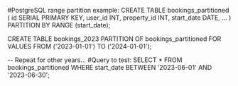#PostgreSQL range partition example:
CREATE TABLE bookings_partitioned (
    id SERIAL PRIMARY KEY,
    user_id INT,
    property_id INT,
    start_date DATE,
    ...
) PARTITION BY RANGE (start_date);

CREATE TABLE bookings_2023 PARTITION OF bookings_partitioned
    FOR VALUES FROM ('2023-01-01') TO ('2024-01-01');

-- Repeat for other years...
#Query to test:
SELECT * FROM bookings_partitioned
WHERE start_date BETWEEN '2023-06-01' AND '2023-06-30';

